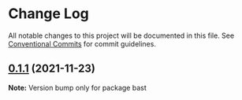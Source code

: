 # Change Log

All notable changes to this project will be documented in this file.
See [Conventional Commits](https://conventionalcommits.org) for commit guidelines.

## [0.1.1](https://github.com/hamza-ghufran/repo-packages/compare/v0.1.0...v0.1.1) (2021-11-23)

**Note:** Version bump only for package bast
